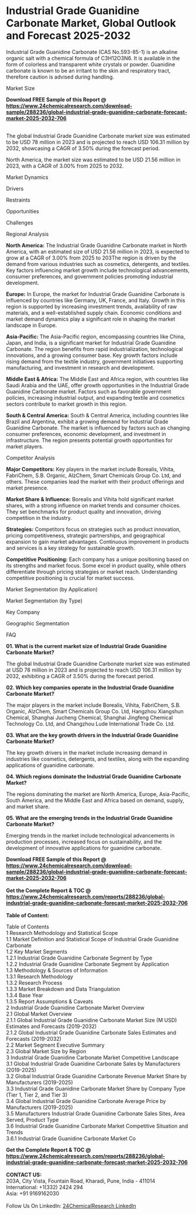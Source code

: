 <h1>Industrial Grade Guanidine Carbonate Market, Global Outlook and Forecast 2025-2032</h1><p>Industrial Grade Guanidine Carbonate (CAS No.593-85-1) is an alkaline organic salt with a chemical formula of C3H12O3N6. It is available in the form of colorless and transparent white crystals or powder. Guanidine carbonate is known to be an irritant to the skin and respiratory tract, therefore caution is advised during handling.</p><p>
Market Size</p><p>
</p><div><b>Download FREE Sample of this Report @ 
            <a href="https://www.24chemicalresearch.com/download-sample/288236/global-industrial-grade-guanidine-carbonate-forecast-market-2025-2032-706">
            https://www.24chemicalresearch.com/download-sample/288236/global-industrial-grade-guanidine-carbonate-forecast-market-2025-2032-706</a></b></div><br><p>The global Industrial Grade Guanidine Carbonate market size was estimated to be USD 78 million in 2023 and is projected to reach USD 106.31 million by 2032, showcasing a CAGR of 3.50% during the forecast period. </p><p>
</p><p>North America, the market size was estimated to be USD 21.56 million in 2023, with a CAGR of 3.00% from 2025 to 2032.</p><p>
Market Dynamics</p><p>
Drivers</p><p>
</p><p>
Restraints</p><p>
</p><p>
Opportunities</p><p>
</p><p>
Challenges</p><p>
</p><p>
Regional Analysis</p><p>
</p><p><strong>North America:</strong> The Industrial Grade Guanidine Carbonate market in North America, with an estimated size of USD 21.56 million in 2023, is expected to grow at a CAGR of 3.00% from 2025 to 203The region is driven by the demand from various industries such as cosmetics, detergents, and textiles. Key factors influencing market growth include technological advancements, consumer preferences, and government policies promoting industrial development.</p><p>
</p><p><strong>Europe:</strong> In Europe, the market for Industrial Grade Guanidine Carbonate is influenced by countries like Germany, UK, France, and Italy. Growth in this region is supported by increasing investment trends, availability of raw materials, and a well-established supply chain. Economic conditions and market demand dynamics play a significant role in shaping the market landscape in Europe.</p><p>
</p><p><strong>Asia-Pacific:</strong> The Asia-Pacific region, encompassing countries like China, Japan, and India, is a significant market for Industrial Grade Guanidine Carbonate. The region benefits from rapid industrialization, technological innovations, and a growing consumer base. Key growth factors include rising demand from the textile industry, government initiatives supporting manufacturing, and investment in research and development.</p><p>
</p><p><strong>Middle East &amp; Africa:</strong> The Middle East and Africa region, with countries like Saudi Arabia and the UAE, offer growth opportunities in the Industrial Grade Guanidine Carbonate market. Factors such as favorable government policies, increasing industrial output, and expanding textile and cosmetics sectors contribute to market growth in this region.</p><p>
</p><p><strong>South &amp; Central America:</strong> South &amp; Central America, including countries like Brazil and Argentina, exhibit a growing demand for Industrial Grade Guanidine Carbonate. The market is influenced by factors such as changing consumer preferences, economic development, and investment in infrastructure. The region presents potential growth opportunities for market players.</p><p>
Competitor Analysis</p><p>
</p><p><strong>Major Competitors:</strong> Key players in the market include Borealis, Vihita, FabriChem, S.B. Organic, AlzChem, Smart Chemicals Group Co. Ltd, and others. These companies lead the market with their product offerings and market presence.</p><p>
</p><p><strong>Market Share &amp; Influence:</strong> Borealis and Vihita hold significant market shares, with a strong influence on market trends and consumer choices. They set benchmarks for product quality and innovation, driving competition in the industry.</p><p>
</p><p><strong>Strategies:</strong> Competitors focus on strategies such as product innovation, pricing competitiveness, strategic partnerships, and geographical expansion to gain market advantages. Continuous improvement in products and services is a key strategy for sustainable growth.</p><p>
</p><p><strong>Competitive Positioning:</strong> Each company has a unique positioning based on its strengths and market focus. Some excel in product quality, while others differentiate through pricing strategies or market reach. Understanding competitive positioning is crucial for market success.</p><p>
Market Segmentation (by Application)</p><p>
</p><p>
Market Segmentation (by Type)</p><p>
</p><p>
Key Company</p><p>
</p><p>
Geographic Segmentation</p><p>
</p><p>
FAQ </p><p>
<strong>01. What is the current market size of Industrial Grade Guanidine Carbonate Market?</strong></p><p>
</p><p>The global Industrial Grade Guanidine Carbonate market size was estimated at USD 78 million in 2023 and is projected to reach USD 106.31 million by 2032, exhibiting a CAGR of 3.50% during the forecast period.</p><p>
<strong>02. Which key companies operate in the Industrial Grade Guanidine Carbonate Market?</strong></p><p>
</p><p>The major players in the market include Borealis, Vihita, FabriChem, S.B. Organic, AlzChem, Smart Chemicals Group Co. Ltd, Hangzhou Xiangshun Chemical, Shanghai Jucheng Chemical, Shanghai Jingfeng Chemical Technology Co. Ltd, and Changzhou Lude International Trade Co. Ltd.</p><p>
<strong>03. What are the key growth drivers in the Industrial Grade Guanidine Carbonate Market?</strong></p><p>
</p><p>The key growth drivers in the market include increasing demand in industries like cosmetics, detergents, and textiles, along with the expanding applications of guanidine carbonate.</p><p>
<strong>04. Which regions dominate the Industrial Grade Guanidine Carbonate Market?</strong></p><p>
</p><p>The regions dominating the market are North America, Europe, Asia-Pacific, South America, and the Middle East and Africa based on demand, supply, and market share.</p><p>
<strong>05. What are the emerging trends in the Industrial Grade Guanidine Carbonate Market?</strong></p><p>
</p><p>Emerging trends in the market include technological advancements in production processes, increased focus on sustainability, and the development of innovative applications for guanidine carbonate.</p><div><b>Download FREE Sample of this Report @ 
            <a href="https://www.24chemicalresearch.com/download-sample/288236/global-industrial-grade-guanidine-carbonate-forecast-market-2025-2032-706">
            https://www.24chemicalresearch.com/download-sample/288236/global-industrial-grade-guanidine-carbonate-forecast-market-2025-2032-706</a></b></div><br><div><b>Get the Complete Report & TOC @ 
            <a href="https://www.24chemicalresearch.com/reports/288236/global-industrial-grade-guanidine-carbonate-forecast-market-2025-2032-706">
            https://www.24chemicalresearch.com/reports/288236/global-industrial-grade-guanidine-carbonate-forecast-market-2025-2032-706</a></b></div><br>
            <b>Table of Content:</b><p>Table of Contents<br />
1 Research Methodology and Statistical Scope<br />
1.1 Market Definition and Statistical Scope of Industrial Grade Guanidine Carbonate<br />
1.2 Key Market Segments<br />
1.2.1 Industrial Grade Guanidine Carbonate Segment by Type<br />
1.2.2 Industrial Grade Guanidine Carbonate Segment by Application<br />
1.3 Methodology & Sources of Information<br />
1.3.1 Research Methodology<br />
1.3.2 Research Process<br />
1.3.3 Market Breakdown and Data Triangulation<br />
1.3.4 Base Year<br />
1.3.5 Report Assumptions & Caveats<br />
2 Industrial Grade Guanidine Carbonate Market Overview<br />
2.1 Global Market Overview<br />
2.1.1 Global Industrial Grade Guanidine Carbonate Market Size (M USD) Estimates and Forecasts (2019-2032)<br />
2.1.2 Global Industrial Grade Guanidine Carbonate Sales Estimates and Forecasts (2019-2032)<br />
2.2 Market Segment Executive Summary<br />
2.3 Global Market Size by Region<br />
3 Industrial Grade Guanidine Carbonate Market Competitive Landscape<br />
3.1 Global Industrial Grade Guanidine Carbonate Sales by Manufacturers (2019-2025)<br />
3.2 Global Industrial Grade Guanidine Carbonate Revenue Market Share by Manufacturers (2019-2025)<br />
3.3 Industrial Grade Guanidine Carbonate Market Share by Company Type (Tier 1, Tier 2, and Tier 3)<br />
3.4 Global Industrial Grade Guanidine Carbonate Average Price by Manufacturers (2019-2025)<br />
3.5 Manufacturers Industrial Grade Guanidine Carbonate Sales Sites, Area Served, Product Type<br />
3.6 Industrial Grade Guanidine Carbonate Market Competitive Situation and Trends<br />
3.6.1 Industrial Grade Guanidine Carbonate Market Co</p><div><b>Get the Complete Report & TOC @ 
            <a href="https://www.24chemicalresearch.com/reports/288236/global-industrial-grade-guanidine-carbonate-forecast-market-2025-2032-706">
            https://www.24chemicalresearch.com/reports/288236/global-industrial-grade-guanidine-carbonate-forecast-market-2025-2032-706</a></b></div><br><b>CONTACT US:</b><br>
            203A, City Vista, Fountain Road, Kharadi, Pune, India - 411014<br>
            International: +1(332) 2424 294<br>
            Asia: +91 9169162030 <br><br>
            Follow Us On LinkedIn: <a href="https://www.linkedin.com/company/24chemicalresearch/">24ChemicalResearch LinkedIn</a>